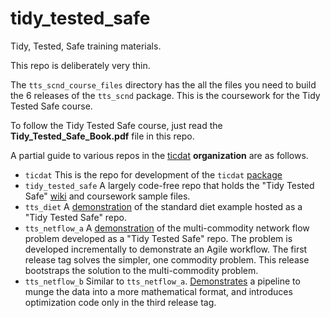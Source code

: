 # tidy_tested_safe
Tidy, Tested, Safe  training materials.

This repo is deliberately very thin. 

The `tts_scnd_course_files` directory has the all the files you need to build the 6 releases
of the `tts_scnd` package. This is the coursework for the Tidy Tested Safe course. 

To follow the Tidy Tested Safe course, just read the **Tidy_Tested_Safe_Book.pdf** file in this repo.

A partial guide to various repos in the [ticdat](https://github.com/ticdat) **organization**  are as follows.

* `ticdat` This is the repo for development of the `ticdat` [package](https://pypi.org/project/ticdat/)
* `tidy_tested_safe` A largely code-free repo that holds the "Tidy Tested Safe" 
[wiki](https://github.com/ticdat/tidy_tested_safe/wiki) and coursework sample files.
* `tts_diet` A [demonstration](https://github.com/ticdat/tts_diet) of the standard diet example hosted as a 
"Tidy Tested Safe" repo.
* `tts_netflow_a`  A [demonstration](https://github.com/ticdat/tts_netflow_a) of the multi-commodity network
flow problem developed as a "Tidy Tested Safe" repo. The problem is developed incrementally to demonstrate 
an Agile workflow. The first release tag solves the simpler, one commodity problem. This release bootstraps the 
solution to the multi-commodity problem.
* `tts_netflow_b`  Similar to `tts_netflow_a`. [Demonstrates](https://github.com/ticdat/tts_netflow_b) a pipeline to 
munge the data into a more mathematical format, and introduces optimization code only in the third release tag.
